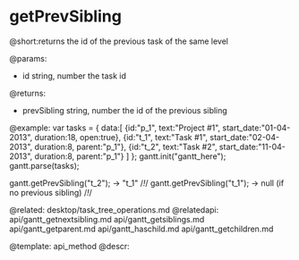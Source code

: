 getPrevSibling
=============

@short:returns the id of the previous task of the same level 
	

@params:
- id	string, number	the task id

@returns:
- prevSibling	 string, number		the id of the previous sibling






@example:
var tasks = {
  data:[
     {id:"p_1", text:"Project #1", start_date:"01-04-2013", duration:18, 
     open:true},
     {id:"t_1", text:"Task #1", start_date:"02-04-2013", duration:8,
     parent:"p_1"},
     {id:"t_2", text:"Task #2", start_date:"11-04-2013", duration:8,
     parent:"p_1"}
   ]
};
gantt.init("gantt_here");
gantt.parse(tasks);
 
gantt.getPrevSibling("t_2"); ->  "t_1" /*!*/
gantt.getPrevSibling("t_1"); ->  null (if no previous sibling) /*!*/


@related:
	desktop/task_tree_operations.md
@relatedapi:
    api/gantt_getnextsibling.md 
	api/gantt_getsiblings.md 
	api/gantt_getparent.md
    api/gantt_haschild.md
    api/gantt_getchildren.md
    
@template:	api_method
@descr:

